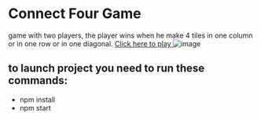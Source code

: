 # Connect Four Game
game with two players, the player wins when he make 4 tiles in one column or in one row or in one diagonal. <a href="connect-four-game-delta.vercel.app"> Click here to play </a>
![image](https://github.com/aminos02/connect_four_game/assets/39242920/aa8cebde-46b7-4359-820a-dd141e14dbb1)

## to launch project you need to run these commands:
<ul>
  <li>npm install</li>
  <li>npm start</li>
</ul>

